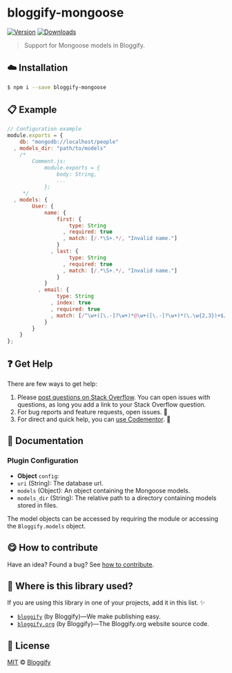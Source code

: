 <!-- Please do not edit this file. Edit the `blah` field in the `package.json` instead. If in doubt, open an issue. -->

# bloggify-mongoose

 [![Version](https://img.shields.io/npm/v/bloggify-mongoose.svg)](https://www.npmjs.com/package/bloggify-mongoose) [![Downloads](https://img.shields.io/npm/dt/bloggify-mongoose.svg)](https://www.npmjs.com/package/bloggify-mongoose)

> Support for Mongoose models in Bloggify.

## :cloud: Installation

```sh
$ npm i --save bloggify-mongoose
```


## :clipboard: Example



```js
// Configuration example
module.exports = {
    db: "mongodb://localhost/people"
  , models_dir: "path/to/models"
    /*
        Comment.js:
            module.exports = {
                body: String,
                ...
            };
     */
  , models: {
        User: {
            name: {
                first: {
                    type: String
                  , required: true
                  , match: [/.*\S+.*/, "Invalid name."]
                }
              , last: {
                    type: String
                  , required: true
                  , match: [/.*\S+.*/, "Invalid name."]
                }
            }
          , email: {
                type: String
              , index: true
              , required: true
              , match: [/^\w+([\.-]?\w+)*@\w+([\.-]?\w+)*(\.\w{2,3})+$/, "Please fill a valid email address."]
            }
        }
    }
};
```



## :question: Get Help

There are few ways to get help:

 1. Please [post questions on Stack Overflow](https://stackoverflow.com/questions/ask). You can open issues with questions, as long you add a link to your Stack Overflow question.
 2. For bug reports and feature requests, open issues. :bug:
 3. For direct and quick help, you can [use Codementor](https://www.codementor.io/johnnyb). :rocket:


## :memo: Documentation


### Plugin Configuration

- **Object** `config`:
 - `uri` (String): The database url.
 - `models` (Object): An object containing the Mongoose models.
 - `models_dir` (String): The relative path to a directory containing models stored in files.

The model objects can be accessed by requiring the module or accessing the `Bloggify.models` object.



## :yum: How to contribute
Have an idea? Found a bug? See [how to contribute][contributing].


## :dizzy: Where is this library used?
If you are using this library in one of your projects, add it in this list. :sparkles:


 - [`bloggify`](https://github.com/Bloggify/Bloggify) (by Bloggify)—We make publishing easy.
 - [`bloggify.org`](https://github.com/Bloggify/newww#readme) (by Bloggify)—The Bloggify.org website source code.

## :scroll: License

[MIT][license] © [Bloggify][website]

[license]: http://showalicense.com/?fullname=Bloggify%20%3Csupport%40bloggify.org%3E%20(https%3A%2F%2Fbloggify.org)&year=2016#license-mit
[website]: https://bloggify.org
[contributing]: /CONTRIBUTING.md
[docs]: /DOCUMENTATION.md
